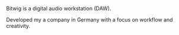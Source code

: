 Bitwig is a digital audio workstation (DAW).

Developed my a company in Germany with a focus on workflow and creativity.

